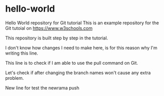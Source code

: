 # hello-world
Hello World repository for Git tutorial
This is an example repository for the Git tutoial on https://www.w3schools.com

This repository is built step by step in the tutorial.

I don't know how changes I need to make here, is for this reason why I'm writing this line.

This line is to check if I am able to use the pull command on Git.

Let's check if after changing the branch names won't cause any extra problem.

New line for test the newrama push